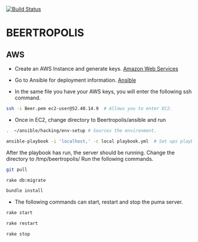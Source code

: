 [![Build Status](https://secure.travis-ci.org/Javi-Rev/Beertropolis.png?branch=master)](http://travis-ci.org/Javi-Rev/Beertropolis)

# BEERTROPOLIS




## AWS

* Create an AWS Instance and generate keys. [Amazon Web Services](http://aws.amazon.com)

* Go to Ansible for deployment information. [Ansible](https://www.ansible.com/)

* In the same file you have your AWS keys, you will enter the following ssh command.

```sh
ssh -i Beer.pem ec2-user@52.40.14.9  # Allows you to enter EC2.
```
* Once in EC2, change directory to Beertropolis/ansible and run

```sh
.  ~/ansible/hacking/env-setup # Sources the environment.

ansible-playbook -i 'localhost,' -c local playbook.yml  # Set ups playbook file and starts server.
```

After the playbook has run, the server should be running. Change the directory to /tmp/beertropolis/
Run the following commands.

```sh
git pull

rake db:migrate

bundle install
```

* The following commands can start, restart and stop the puma server.

```sh
rake start

rake restart

rake stop
```
